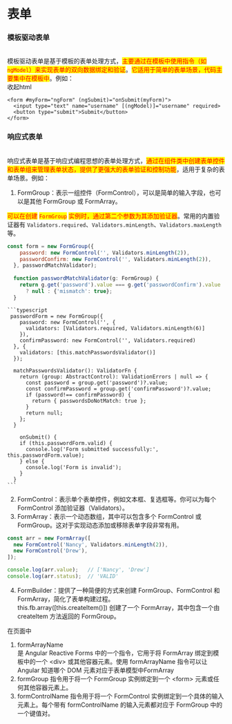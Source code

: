 # 表单

### **模板驱动表单**

\
模板驱动表单是基于模板的表单处理方式，<mark style="color:red;">主要通过在模板中使用指令（如</mark> <mark style="color:red;"></mark><mark style="color:red;">`ngModel`</mark><mark style="color:red;">）来实现表单的双向数据绑定和验证</mark>。<mark style="color:red;">它适用于简单的表单场景，代码主要集中在模板中</mark>。例如：\
收起html

```
<form #myForm="ngForm" (ngSubmit)="onSubmit(myForm)">
  <input type="text" name="username" [(ngModel)]="username" required>
  <button type="submit">Submit</button>
</form>
```

### **响应式表单**

\
响应式表单是基于响应式编程思想的表单处理方式，<mark style="color:red;">通过在组件类中创建表单控件和表单组来管理表单状态，提供了更强大的表单验证和控制功能</mark>，适用于复杂的表单场景。例如：

1. FormGroup：表示一组控件（FormControl），可以是简单的输入字段，也可以是其他 FormGroup 或 FormArray。

<mark style="color:red;">可以在创建</mark> <mark style="color:red;"></mark><mark style="color:red;">`FormGroup`</mark> <mark style="color:red;"></mark><mark style="color:red;">实例时，通过第二个参数为其添加验证器</mark>。常用的内置验证器有 `Validators.required`、`Validators.minLength`、`Validators.maxLength` 等。

```javascript
const form = new FormGroup({
    password: new FormControl('', Validators.minLength(2)),
    passwordConfirm: new FormControl('', Validators.minLength(2)),
  }, passwordMatchValidator);
  
  function passwordMatchValidator(g: FormGroup) {
    return g.get('password').value === g.get('passwordConfirm').value
      ? null : {'mismatch': true};
  }
```

````
```typescript
 passwordForm = new FormGroup({
    password: new FormControl('', {
      validators: [Validators.required, Validators.minLength(6)]
    }),
    confirmPassword: new FormControl('', Validators.required)
  }, {
    validators: [this.matchPasswordsValidator()]
  });

  matchPasswordsValidator(): ValidatorFn {
    return (group: AbstractControl): ValidationErrors | null => {
      const password = group.get('password')?.value;
      const confirmPassword = group.get('confirmPassword')?.value;
      if (password!== confirmPassword) {
        return { passwordsDoNotMatch: true };
      }
      return null;
    };
  }
  
    onSubmit() {
    if (this.passwordForm.valid) {
      console.log('Form submitted successfully:', this.passwordForm.value);
    } else {
      console.log('Form is invalid');
    }
  }
```
````

2. FormControl：表示单个表单控件，例如文本框、复选框等。你可以为每个 FormControl 添加验证器（Validators）。
3. &#x20;FormArray：表示一个动态数组，其中可以包含多个 FormControl 或 FormGroup。这对于实现动态添加或移除表单字段非常有用。

```javascript
const arr = new FormArray([
  new FormControl('Nancy', Validators.minLength(2)),
  new FormControl('Drew'),
]);

console.log(arr.value);   // ['Nancy', 'Drew']
console.log(arr.status);  // 'VALID'

```

4. FormBuilder：提供了一种简便的方式来创建 FormGroup、FormControl 和 FormArray，简化了表单构建过程。\
   this.fb.array(\[this.createItem()]) 创建了一个 FormArray，其中包含一个由 createItem 方法返回的 FormGroup。

在页面中

1. formArrayName\
   是 Angular Reactive Forms 中的一个指令，它用于将 FormArray 绑定到模板中的一个 \<div> 或其他容器元素。使用 formArrayName 指令可以让 Angular 知道哪个 DOM 元素对应于表单模型中FormArray
2. formGroup 指令用于将一个 FormGroup 实例绑定到一个 \<form> 元素或任何其他容器元素上。
3. formControlName 指令用于将一个 FormControl 实例绑定到一个具体的输入元素上。每个带有 formControlName 的输入元素都对应于 FormGroup 中的一个键值对。
